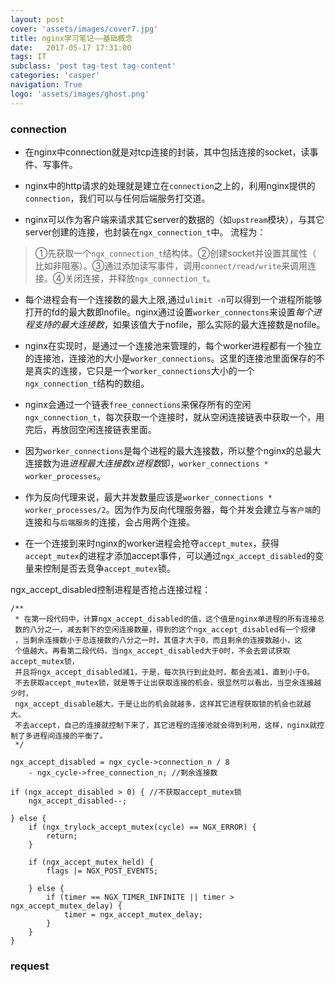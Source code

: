 ```yaml
---
layout: post
cover: 'assets/images/cover7.jpg'
title: nginx学习笔记——基础概念
date:   2017-05-17 17:31:00
tags: IT
subclass: 'post tag-test tag-content'
categories: 'casper'
navigation: True
logo: 'assets/images/ghost.png'
---
```




### connection

* 在nginx中connection就是对tcp连接的封装，其中包括连接的socket，读事件、写事件。

* nginx中的http请求的处理就是建立在```connection```之上的，利用nginx提供的```connection```，我们可以与任何后端服务打交道。

* nginx可以作为客户端来请求其它server的数据的（如```upstream```模块），与其它server创建的连接，也封装在```ngx_connection_t```中。
流程为：
> ①先获取一个```ngx_connection_t```结构体。②创建socket并设置其属性（ 比如非阻塞）。③通过添加读写事件，调用```connect/read/write```来调用连接。④关闭连接，并释放```ngx_connection_t```。

* 每个进程会有一个连接数的最大上限,通过```ulimit -n```可以得到一个进程所能够打开的fd的最大数即nofile。nginx通过设置```worker_connectons```来设置*每个进程支持的最大连接数*，如果该值大于nofile，那么实际的最大连接数是nofile。

* nginx在实现时，是通过一个连接池来管理的，每个worker进程都有一个独立的连接池，连接池的大小是```worker_connections```。这里的连接池里面保存的不是真实的连接，它只是一个```worker_connections```大小的一个```ngx_connection_t```结构的数组。

* nginx会通过一个链表```free_connections```来保存所有的空闲```ngx_connection_t```，每次获取一个连接时，就从空闲连接链表中获取一个，用完后，再放回空闲连接链表里面。

* 因为```worker_connections```是每个进程的最大连接数，所以整个nginx的总最大连接数为进*进程最大连接数x进程数*即，```worker_connections * worker_processes```。

* 作为反向代理来说，最大并发数量应该是```worker_connections * worker_processes/2```。因为作为反向代理服务器，每个并发会建立与```客户端```的连接和与```后端服务```的连接，会占用两个连接。

* 在一个连接到来时nginx的worker进程会抢夺```accept_mutex```，获得```accept_mutex```的进程才添加accept事件，可以通过```ngx_accept_disabled```的变量来控制是否去竞争```accept_mutex```锁。

ngx_accept_disabled控制进程是否抢占连接过程：
```
/**
 * 在第一段代码中，计算ngx_accept_disabled的值，这个值是nginx单进程的所有连接总
 数的八分之一，减去剩下的空闲连接数量，得到的这个ngx_accept_disabled有一个规律
 ，当剩余连接数小于总连接数的八分之一时，其值才大于0，而且剩余的连接数越小，这
 个值越大。再看第二段代码，当ngx_accept_disabled大于0时，不会去尝试获取accept_mutex锁，
 并且将ngx_accept_disabled减1，于是，每次执行到此处时，都会去减1，直到小于0。
 不去获取accept_mutex锁，就是等于让出获取连接的机会，很显然可以看出，当空余连接越少时，
 ngx_accept_disable越大，于是让出的机会就越多，这样其它进程获取锁的机会也就越大。
 不去accept，自己的连接就控制下来了，其它进程的连接池就会得到利用，这样，nginx就控制了多进程间连接的平衡了。
 */

ngx_accept_disabled = ngx_cycle->connection_n / 8
    - ngx_cycle->free_connection_n; //剩余连接数

if (ngx_accept_disabled > 0) { //不获取accept_mutex锁
    ngx_accept_disabled--;

} else {
    if (ngx_trylock_accept_mutex(cycle) == NGX_ERROR) {
        return;
    }

    if (ngx_accept_mutex_held) {
        flags |= NGX_POST_EVENTS;

    } else {
        if (timer == NGX_TIMER_INFINITE || timer > ngx_accept_mutex_delay) {
            timer = ngx_accept_mutex_delay;
        }
    }
}

```


### request
